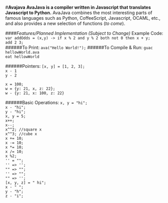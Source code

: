 #<b>Avajava</b>
<b>AvaJava is a compiler written in Javascript that translates Javascript to Python.</b> AvaJava combines the most interesting parts of famous languages such as Python, CoffeeScript, Javascript, OCAML, etc., and also provides a new selection of functions (<i>to come</i>).  

####<i>Features/Planned Implementation (Subject to Change)</i>
Example Code:
<br>`var addOdds = (x,y) -> if x % 2 and y % 2 both not 0 then x + y;`<br> `add 2 3;`</br>
######To Print:
`ava("Hello World!");` 
######To Compile & Run:
`guac hellowWorld.ava`
<br>`eat hellowWorld`

######Pointers:
`[x, y] = [1, 2, 3];`<br>
`x - 1`<br>
`y - 2`<br>

`x = 100;`<br>
`w = {y: 21, x, z: 22};`<br>
`w - {y: 21, x: 100, z: 22}`

######Basic Operations:
`x, y = "hi";`<br>
`x - "hi"; `<br>
`y - "hi";` <br>
`x, y = 5;`<br>
`x++;`<br>
`x--;`<br>
`x^^2; //square x`<br>
`x^^3; //cube x`<br>
`x += 10;` <br>
`x -= 10;` <br>
`x *= 10;` <br>
`x /= 10;` <br>
`x %2;` <br>
`'' = "";`<br>
`'' => '';` <br>
`"" => "";`<br>
`'' => "";`<br>
`"" => '';`<br>
`[x, y, z] = " hi";`<br>
`x - " ";`<br>
`y - "h";`<br>
`z - "i";`<br>


